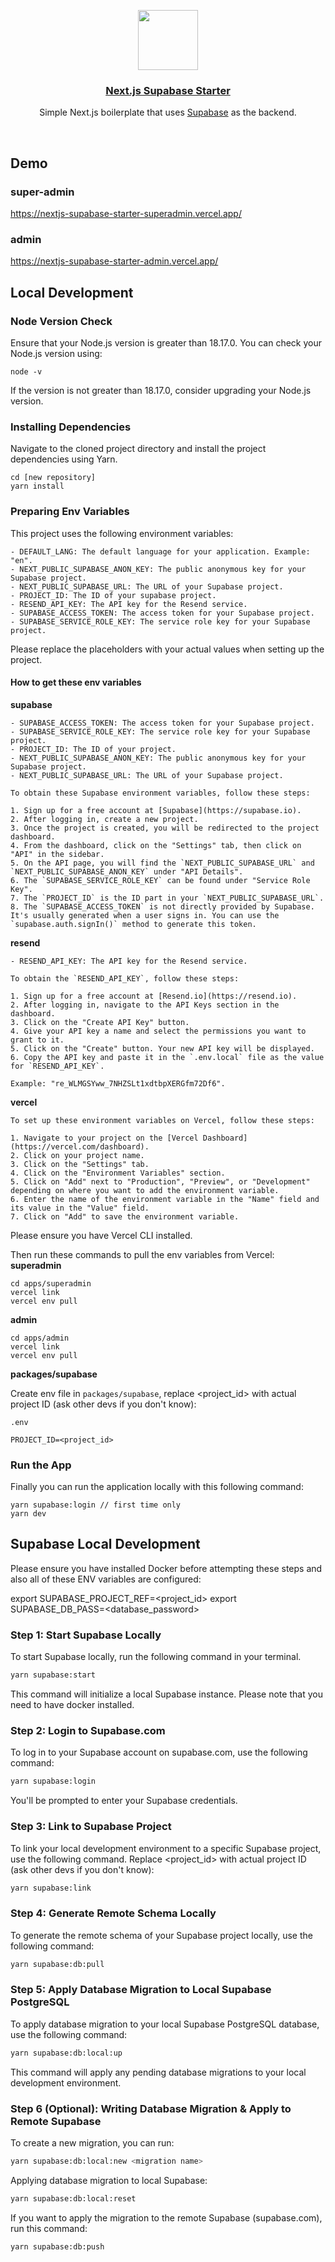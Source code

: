 <p align="center">
  <a href="https://nextjs-flask-starter.vercel.app/">
    <img src="https://assets.vercel.com/image/upload/v1588805858/repositories/vercel/logo.png" height="96">
    <h3 align="center">Next.js Supabase Starter</h3>
  </a>
</p>

<p align="center">Simple Next.js boilerplate that uses <a href="https://supabase.com/">Supabase</a> as the backend.</p>

<br/>

## Demo

### super-admin

https://nextjs-supabase-starter-superadmin.vercel.app/

### admin

https://nextjs-supabase-starter-admin.vercel.app/

## Local Development

### Node Version Check

Ensure that your Node.js version is greater than 18.17.0. You can check your Node.js version using:

```
node -v
```

If the version is not greater than 18.17.0, consider upgrading your Node.js version.

### Installing Dependencies

Navigate to the cloned project directory and install the project dependencies using Yarn.

```
cd [new repository]
yarn install
```

### Preparing Env Variables

This project uses the following environment variables:

```
- DEFAULT_LANG: The default language for your application. Example: "en".
- NEXT_PUBLIC_SUPABASE_ANON_KEY: The public anonymous key for your Supabase project.
- NEXT_PUBLIC_SUPABASE_URL: The URL of your Supabase project.
- PROJECT_ID: The ID of your supabase project.
- RESEND_API_KEY: The API key for the Resend service.
- SUPABASE_ACCESS_TOKEN: The access token for your Supabase project.
- SUPABASE_SERVICE_ROLE_KEY: The service role key for your Supabase project.
```

Please replace the placeholders with your actual values when setting up the project.

#### How to get these env variables

**supabase**

```
- SUPABASE_ACCESS_TOKEN: The access token for your Supabase project.
- SUPABASE_SERVICE_ROLE_KEY: The service role key for your Supabase project.
- PROJECT_ID: The ID of your project.
- NEXT_PUBLIC_SUPABASE_ANON_KEY: The public anonymous key for your Supabase project.
- NEXT_PUBLIC_SUPABASE_URL: The URL of your Supabase project.

To obtain these Supabase environment variables, follow these steps:

1. Sign up for a free account at [Supabase](https://supabase.io).
2. After logging in, create a new project.
3. Once the project is created, you will be redirected to the project dashboard.
4. From the dashboard, click on the "Settings" tab, then click on "API" in the sidebar.
5. On the API page, you will find the `NEXT_PUBLIC_SUPABASE_URL` and `NEXT_PUBLIC_SUPABASE_ANON_KEY` under "API Details".
6. The `SUPABASE_SERVICE_ROLE_KEY` can be found under "Service Role Key".
7. The `PROJECT_ID` is the ID part in your `NEXT_PUBLIC_SUPABASE_URL`.
8. The `SUPABASE_ACCESS_TOKEN` is not directly provided by Supabase. It's usually generated when a user signs in. You can use the `supabase.auth.signIn()` method to generate this token.
```

**resend**

```
- RESEND_API_KEY: The API key for the Resend service.

To obtain the `RESEND_API_KEY`, follow these steps:

1. Sign up for a free account at [Resend.io](https://resend.io).
2. After logging in, navigate to the API Keys section in the dashboard.
3. Click on the "Create API Key" button.
4. Give your API key a name and select the permissions you want to grant to it.
5. Click on the "Create" button. Your new API key will be displayed.
6. Copy the API key and paste it in the `.env.local` file as the value for `RESEND_API_KEY`.

Example: "re_WLMGSYww_7NHZSLt1xdtbpXERGfm72Df6".
```

**vercel**

```
To set up these environment variables on Vercel, follow these steps:

1. Navigate to your project on the [Vercel Dashboard](https://vercel.com/dashboard).
2. Click on your project name.
3. Click on the "Settings" tab.
4. Click on the "Environment Variables" section.
5. Click on "Add" next to "Production", "Preview", or "Development" depending on where you want to add the environment variable.
6. Enter the name of the environment variable in the "Name" field and its value in the "Value" field.
7. Click on "Add" to save the environment variable.
```

Please ensure you have Vercel CLI installed.

Then run these commands to pull the env variables from Vercel:
**superadmin**

```
cd apps/superadmin
vercel link
vercel env pull
```

**admin**

```
cd apps/admin
vercel link
vercel env pull
```

**packages/supabase**

Create env file in `packages/supabase`, replace <project_id> with actual project ID (ask other devs if you don't know):

`.env`

```
PROJECT_ID=<project_id>
```

### Run the App

Finally you can run the application locally with this following command:

```
yarn supabase:login // first time only
yarn dev
```

## Supabase Local Development

Please ensure you have installed Docker before attempting these steps and also all of these ENV variables are configured:

export SUPABASE_PROJECT_REF=<project_id>
export SUPABASE_DB_PASS=<database_password>

### Step 1: Start Supabase Locally

To start Supabase locally, run the following command in your terminal.

```bash
yarn supabase:start
```

This command will initialize a local Supabase instance. Please note that you need to have docker installed.

### Step 2: Login to Supabase.com

To log in to your Supabase account on supabase.com, use the following command:

```bash
yarn supabase:login
```

You'll be prompted to enter your Supabase credentials.

### Step 3: Link to Supabase Project

To link your local development environment to a specific Supabase project, use the following command. Replace <project_id> with actual project ID (ask other devs if you don't know):

```bash
yarn supabase:link
```

### Step 4: Generate Remote Schema Locally

To generate the remote schema of your Supabase project locally, use the following command:

```bash
yarn supabase:db:pull
```

### Step 5: Apply Database Migration to Local Supabase PostgreSQL

To apply database migration to your local Supabase PostgreSQL database, use the following command:

```bash
yarn supabase:db:local:up
```

This command will apply any pending database migrations to your local development environment.

### Step 6 (Optional): Writing Database Migration & Apply to Remote Supabase

To create a new migration, you can run:

```bash
yarn supabase:db:local:new <migration name>
```

Applying database migration to local Supabase:

```bash
yarn supabase:db:local:reset
```

If you want to apply the migration to the remote Supabase (supabase.com), run this command:

```bash
yarn supabase:db:push
```

